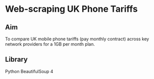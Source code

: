 # Web-scraping UK Phone Tariffs

## Aim
To compare UK mobile phone tariffs (pay monthly contract) across key network providers for a 1GB per month plan.

## Library
Python BeautifulSoup 4
